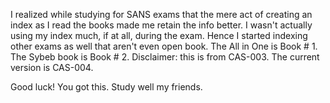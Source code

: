 I realized while studying for SANS exams that the mere act of creating an index as I read the books made me retain the info better. I wasn't actually using my index much, if at all, during the exam. Hence I started indexing other exams as well that aren't even open book.
The All in One is Book # 1.
The Sybeb book is Book # 2.
Disclaimer: this is from CAS-003. The current version is CAS-004.

Good luck! You got this.
Study well my friends. 
